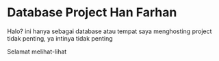 # Database Project Han Farhan
Halo? ini hanya sebagai database atau tempat saya menghosting project tidak penting, ya intinya tidak penting

Selamat melihat-lihat
